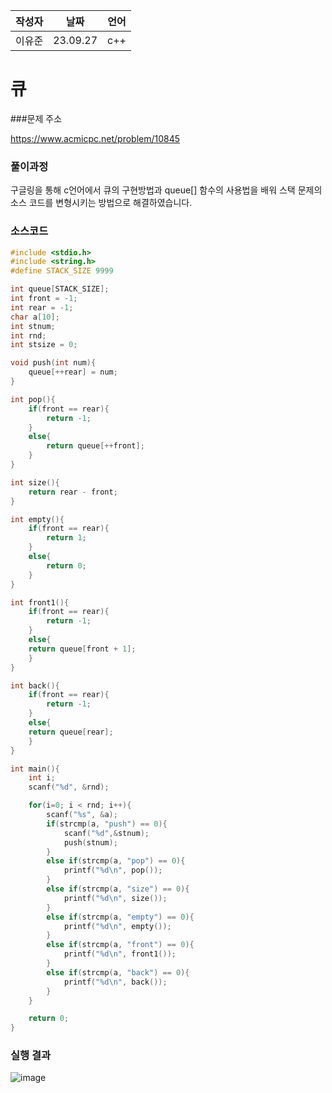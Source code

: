 | 작성자  |   날짜   | 언어    |
| ------- | --------- | ------- |
| 이유준  | 23.09.27  | c++  |

# 큐

###문제 주소

https://www.acmicpc.net/problem/10845

### 풀이과정

구글링을 통해 c언어에서 큐의 구현방법과 queue[] 함수의 사용법을 배워 스택 문제의 소스 코드를 변형시키는 방법으로 해결하였습니다.

### 소스코드
```c
#include <stdio.h>
#include <string.h>
#define STACK_SIZE 9999

int queue[STACK_SIZE];
int front = -1;
int rear = -1;
char a[10];
int stnum;
int rnd;
int stsize = 0;

void push(int num){
    queue[++rear] = num;
}

int pop(){
    if(front == rear){
        return -1;
    }
    else{
        return queue[++front];
    }    
}

int size(){
    return rear - front;
}

int empty(){
    if(front == rear){
        return 1;
    }
    else{
        return 0;
    }
}

int front1(){
    if(front == rear){
        return -1;
    }
    else{
    return queue[front + 1];
    }
}

int back(){
    if(front == rear){
        return -1;
    }
    else{    
    return queue[rear];
    }
}

int main(){
    int i;
    scanf("%d", &rnd);

    for(i=0; i < rnd; i++){
        scanf("%s", &a);
        if(strcmp(a, "push") == 0){
            scanf("%d",&stnum);
            push(stnum);
        }
        else if(strcmp(a, "pop") == 0){
            printf("%d\n", pop());
        }
        else if(strcmp(a, "size") == 0){
            printf("%d\n", size());
        }
        else if(strcmp(a, "empty") == 0){
            printf("%d\n", empty());
        }
        else if(strcmp(a, "front") == 0){
            printf("%d\n", front1());    
        }
        else if(strcmp(a, "back") == 0){
            printf("%d\n", back());
        }        
    }

    return 0;
}
```

### 실행 결과

![image](https://github.com/gnbhub/20232_C_Algorithm/assets/77258639/cb68a2fe-d1f3-459a-ad01-765b48eae791)
